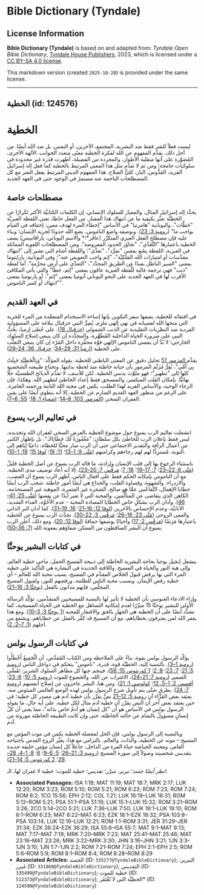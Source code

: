 # Bible Dictionary (Tyndale)

## License Information

**Bible Dictionary (Tyndale)** is based on and adapted from: _Tyndale Open Bible Dictionary_, [Tyndale House Publishers](https://tyndaleopenresources.com/), 2023, which is licensed under a [CC BY-SA 4.0 license](https://creativecommons.org/licenses/by-sa/4.0/legalcode.en).

This markdown version (created `2025-10-20`) is provided under the same license.



--------------------------------

## الخطية (id: 124576)

الخطية
======

ليست فعلاً للشر فقط ضد البشرية، المجتمع، الآخرين، أو النفس، بل ضد الله أيضًا. من أجل ذلك، يقدِّم المفهوم عن الله لفكرة الخطية معنًى متعدد الجوانب. الآلهة الأخرى، المُصَوَّرة على أنها متقلبة الأطوار، والمجردة من الفضيلة، أظهرت قدرة غير محدودة في سلوكيات جامحة؛ ومن ثم لا تقدِّم مثل هذا المعنى المرتبط بالخطية كما فعل إله إسرائيل الفريد، القدُّوس، البار، كليُّ الصلاح. هذا المفهوم الديني المرتبط بفعل الشر مع كل المصطلحات الناجمة عنه مستمرٌ في الوجود حتى في العهد الجديد.

مصطلحات خاصة
------------

يحدِّد إله إسرائيل المثال، والمعيار للسلوك الإنساني. إن الكلمات الكتابيَّة الأكثر تَكَرارًا عن الخطيَّة تعبِّر بكيفية ما عن انتهاك هذا المعيار. من الفعل حاطا، تعني اللفظة العبريَّة "حَطَّات"، واليونانية "هامرتيا" في الأساس "إخطاء المرء لهدف معين، إخفاقه في القيام بواجب ما" ([رومية 3: 23](https://ref.ly/Rom3:23)). وبوصفه واضع الناموس، يضع الله حدودًا لحرية الإنسان؛ وبناء عليه فإن مصطلح الفعل العبري المتكرِّر (عاڤر*؛* والاسم اليوناني، پاراڤاسِس) يصف الخطية باعتبارها "التَّعَدِّي"، "تجاوُز الحدود المفروضة". ومن المصطلحات اللغوية المماثلة في العبرية، اللفظة پشَع بمعنى "تمرُّد"، "تعدِّي"؛ واللفظة آشام التي تشير إلى "انتهاك مقدَّسات أو امتيازات الله المَلَكِيَّة"، "إثم واجب التعويض عنه"؛ وفي اليونانية، پاراپتوما بمعنى "السير الباطل بعيدًا عن الطريق المحدَّد"، "التعدِّي على أرض محرَّمة". أما لفظة "ذنب" فهي ترجمة غالبة للَّفظة العبرية عاڤون بمعنى "إثم، خطأ" والتي يأتي المكافئ الأقرب لها في العهد الجديد على النحو اليوناني آنوميا بمعنى "إثم"، أو پارنوميا بمعنى "انتهاك أو كسر الناموس".

في العهد القديم
---------------

في اقتفائه للخطية، يصفها سفر التكوين بإنها إساءة الاستخدام المتعمَّدة من المرء للحرية التي منحها الله لعصيانه في نهي إلهي ملزِم. يُصِرُّ النبي حزقيال ببلاغة على المسؤولية الفردية ضد النظريات التقليدية عن الذنب الشمولي ([حزقيال 18](https://ref.ly/Ezek18:1-Ezek18:32)). على خُطى إرميا، يحُثُّ النبي على ضرورة الحياة الداخلية المُطَهَّرة، والمجدَّدة إن كان ينبغي إصلاح السلوك الخارجي؛ لا بُدَّ أن يمسى الناموس الإلهي قوَّة محفِّزة داخل المَرْء إن كان ينبغي التغلُّب على الخطية ([إرميا 31: 29–34](https://ref.ly/Jer31:29-Jer31:34)؛ [حزقيال 36: 24–29](https://ref.ly/Ezek36:24-Ezek36:29)).

يقدِّم [المزمور 51](https://ref.ly/Ps51:1-Ps51:19) تحليل دقيق عن المعنى الباطني للخطية. بقوله المؤكَّد: "وَبِالْخَطِيَّةِ حَبِلَتْ بِي أُمِّي"، يًقِرُّ مُرَنِّم المزمور بأن حياته خاطئة منذ لحظة بدايتها. وتحتاج طبيعته الشخصية كلها إلى "تطهير"؛ فهو ملوَّث بدنس الخطية. لكن للأسف، لا تقدِّم الذبائح الطقسيَّة حلًّا نهائيًّا. بإمكان القلب المنكسر، والمنسحق فقط إعداد الخاطئ لتطهير الله. وهكذا، فإن الرجاء الوحيد، والأساس الفريد لهذا الطلب، يكمن في محبة الله الثابتة ورحمته الغامرة. على الرغم من منظور العهد القديم الصارم عن الخطية، إلا أنه ينطوي أيضًا على يقين الغفران السخي ([المزمور 103: 8–14](https://ref.ly/Ps103:8-Ps103:14)؛ [إشعياء 1: 18](https://ref.ly/Isa1:18)؛ [55: 6–7](https://ref.ly/Isa55:6-Isa55:7)).

في تعاليم الرب يسوع
-------------------

انشغلت تعاليم الرب يسوع حول موضوع الخطية بالعرض السخي لغفران الله وتجديده، ليس فقط بإعلان الرب للخاطئ بكل سلطان: "مَغْفُورَةٌ لَكَ خَطَايَاكَ"، بل بإظهار الكثير من أعمال الرأفة والتقدير الاجتماعي حتى أن الرب صار محبًّا للخطاة، داعيًا إياهم إلى التوبة، مُسترِدًّا لهم لهم رجاءهم وكرامتهم ([مَتَّى 9: 1–13](https://ref.ly/Matt9:1-Matt9:13)؛ [11: 19](https://ref.ly/Matt11:19)؛ [لوقا 15](https://ref.ly/Luke15:1-Luke15:32)؛ [19: 1–10](https://ref.ly/Luke19:1-Luke19:10)).

باستثناء الرجوع بها إلى قلب الإنسان وإرادته، ما قاله الرب يسوع عن أصل الخطية قليلٌ ([مَتَّى 6: 22–23](https://ref.ly/Matt6:22-Matt6:23)؛ [7: 17–19](https://ref.ly/Matt7:17-Matt7:19)؛ [18: 7](https://ref.ly/Matt18:7)؛ [مَرقُس 7: 20–23](https://ref.ly/Mark7:20-Mark7:23))، إلا أنه أعاد توصيف مدى الخطية. مع أن الناموس بإمكانه الحكم فقط على أفعال الناس، أظهر الرب يسوع أن الغضب، والازدراء، والشهوة، وقساوة القلب، والخداع هي أيضًا أمور خاطئة. شجب الرب أيضًا خطايا الإهمال، التَّقاعُس عمَّا هو صالح، الشجرة غير المثمرة، الموهبة غير المستخدَمة، الكاهن الذي يتغاضى عن المتألِّمين، والمحبة التي لا تعبر أبدًا عن نفسها ([مَتَّى 25: 41–46](https://ref.ly/Matt25:41-Matt25:46)). وأدان الرب بشكلٍ خاص الخطايا المضادة المحبة \- عدم الأُخُوَّة، العداء الشديد، الأنانيَّة، وعدم الإحساس بالآخرين ([لوقا 12: 16–21](https://ref.ly/Luke12:16-Luke12:21)؛ [16: 19–31](https://ref.ly/Luke16:19-Luke16:31)). كما أدان البر الذاتي والعمى الروحي ([مَتَّى 23: 16–26](https://ref.ly/Matt23:16-Matt23:26)؛ [مَرقُس 3: 22–30](https://ref.ly/Mark3:22-Mark3:30)). تحدَّث الرب يسوع عن الخطية باعتبارها مَرَضًا ([مَرقُس 2: 17](https://ref.ly/Mark2:17)) وأحيانًا بوصفها حماقةً ([لوقا 12: 20](https://ref.ly/Luke12:20)). ومع ذلك، أعلن الرب يسوع أن البشر الساقطون من الممكن شفاؤهم بمعونة الله ([7: 36–50](https://ref.ly/Luke7:36-Luke7:50)).

في كتابات البشير يوحنَّا
------------------------

ينشغل إنجيل يوحنا بحاجة البشرية الخاطئة إلى ذبيحة المسيح الحمل، ماحي خطية العالم، وإلى هبة النور والحياة في المسيح. واللافتة الجديدة في البشارة هي التأكيد على خطية المرء التي بها يرفض قبولَ الخلاص المقدَّم في المسيح، بسبب محبة الله للعالم – أي خطية رفض الإيمان. وبسبب محبة الناس للظلمة، ورفضهم للنور، ولقبول المسيح المخلِّص، فإنهم مدانون بالفعل ([يوحنَّا 3: 16–21](https://ref.ly/John3:16-John3:21)).

وإزاء الادعاء الغنوسي بأن الخطية لا تأثير لها بالنسبة للمسيحيين المتقدِّمين، تؤكِّد الرسالة الأولى للبشير يوحنَّا 15 مبرِّرًا لعدم إمكانية التساهل مع الخطية في الحياة المسيحية، كما تشدِّد أيضًا على أن الخطية هي الجهل بالحق والافتقار للمحبة ([1 يوحنَّا 3: 3–10](https://ref.ly/1John3:3-1John3:10)). ومع هذا يغفر الله لمن يعترفون بخطاياهم، مع أن المسيح قد كفَّر بالفعل عن خطاياهم، ويشفع من أجلهم ([1: 7–2: 2](https://ref.ly/1John1:7-1John2:2)).

في كتابات الرسول بولس
---------------------

يؤكِّد الرسول بولس بقوة، بناءً على الملاحظة ومن الكتاب المُقدَّس، أن الْجَمِيعُ أَخْطَأُوا ([رومية 1–3](https://ref.ly/Rom1:1-Rom3:31)). بالنسبة إليه، الخطيَّة قوة، قدرة، "ناموس" يتحكم في دواخل الناس ([رومية 5: 21](https://ref.ly/Rom5:21)؛ [7: 23](https://ref.ly/Rom7:23)؛ [8: 2](https://ref.ly/Rom8:2)؛ [1 كورنثوس 15: 56](https://ref.ly/1Cor15:56))، فينجم عنها كل مظاهر السلوك الشرير: تَقَسِّي الضمير ([رومية 7: 21–24](https://ref.ly/Rom7:21-Rom7:24))، الاغتراب عن الله، والخضوع للموت ([رومية 5: 10](https://ref.ly/Rom5:10)؛ [6: 23](https://ref.ly/Rom6:23)؛ [أفسس 2: 1–5، 12](https://ref.ly/Eph2:1-Eph2:5)؛ [كولوسي 1: 21](https://ref.ly/Col1:21)). ومن هنا، البشر عاجزون عن إصلاح أنفسهم ([رومية 7: 24](https://ref.ly/Rom7:24)). بطرقٍ شتَّى يتم تأويل شرح الرسول بولس لهذه الوضع العالمي الميئوس منه. يعتقد بعض القرَّاء أن [رومية 5: 12–21](https://ref.ly/Rom5:12-Rom5:21) نصٌّ يقرِّر بأن خطية آدم هي مصدر كل خطية؛ في حين يعتقد بعض آخر أن النص يقرِّر أن خطية آدم مثال لكل خطية. على أية حال، ما يقوله الرسول بولس في الأساس هو أن "كل إنسان هو آدمٌ خاص بذاته"، مما يعني أن كلَّ إنسانٍ مسؤولٌ بالتمام عن حالته الخاطئة، حتى وإن كانت الطبيعة الخاطئة موروثة من آدم.

وبالنسبة إلى الرسول بولس، فإن الحل لمعضلة الخطية يكمن في موت المؤمن مع المسيح – موته عن الخطية، والذات، والعالم. بالتزامن مع هذا، يغيِّر الروح القدس باجتياحه الغامر، ومحبته الجياشة حياةَ المرءِ من الداخل، جاعلاً كل إنسان مؤمن خليقة جديدة بتقديس شخصيته وصولاً إلى صورة المسيح ([رومية 3: 21–26](https://ref.ly/Rom3:21-Rom3:26)؛ [5: 6–9](https://ref.ly/Rom5:6-Rom5:9)؛ [6](https://ref.ly/Rom6:1-Rom6:23)؛ [8: 1–4، 28–29](https://ref.ly/Rom8:1-Rom8:4)؛ [2 كورنثوس 5: 14–21](https://ref.ly/2Cor5:14-2Cor5:21)).

*انظر أيضًا* جسد؛ تبرير، مبرَّر؛ تقديس؛ خطية للموت؛ خطية لا غفران لها، الـ.

* **Associated Passages:** ISA 1:18; MAT 11:19; MAT 18:7; MRK 2:17; LUK 12:20; ROM 3:23; ROM 5:10; ROM 5:21; ROM 6:23; ROM 7:23; ROM 7:24; ROM 8:2; 1CO 15:56; EPH 2:12; COL 1:21; LUK 16:19–LUK 16:31; ROM 5:12–ROM 5:21; PSA 51:1–PSA 51:19; LUK 15:1–LUK 15:32; ROM 3:21–ROM 3:26; 2CO 5:14–2CO 5:21; LUK 7:36–LUK 7:50; LUK 19:1–LUK 19:10; ROM 6:1–ROM 6:23; MAT 6:22–MAT 6:23; EZK 18:1–EZK 18:32; PSA 103:8–PSA 103:14; LUK 12:16–LUK 12:21; ROM 1:1–ROM 3:31; JER 31:29–JER 31:34; EZK 36:24–EZK 36:29; ISA 55:6–ISA 55:7; MAT 9:1–MAT 9:13; MAT 7:17–MAT 7:19; MRK 7:20–MRK 7:23; MAT 25:41–MAT 25:46; MAT 23:16–MAT 23:26; MRK 3:22–MRK 3:30; JHN 3:16–JHN 3:21; 1JN 3:3–1JN 3:10; 1JN 1:7–1JN 2:2; ROM 7:21–ROM 7:24; EPH 2:1–EPH 2:5; ROM 5:6–ROM 5:9; ROM 8:1–ROM 8:4; ROM 8:28–ROM 8:29
* **Associated Articles:** الجسد (ID: `335277@TyndaleBibleDictionary`); التبرير، مُبرر (ID: `331868@TyndaleBibleDictionary`); التقديس (ID: `335499@TyndaleBibleDictionary`); خطية للموت (ID: `512373@TyndaleBibleDictionary`); الخطيَّة التي لا تُغْتَفَر* (ID: `124590@TyndaleBibleDictionary`)

